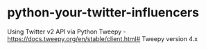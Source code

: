 # python-your-twitter-influencers
Using Twitter v2 API via Python Tweepy - https://docs.tweepy.org/en/stable/client.html#
Tweepy version 4.x
